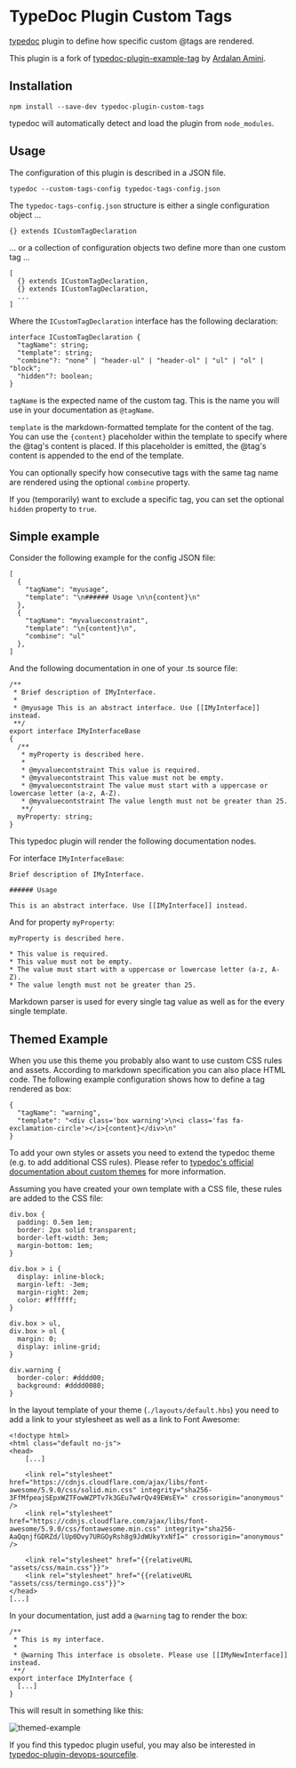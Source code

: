 # TypeDoc Plugin Custom Tags

[typedoc](https://github.com/TypeStrong/typedoc) plugin to define how specific custom @tags are rendered.

This plugin is a fork of [typedoc-plugin-example-tag](https://github.com/ardalanamini/typedoc-plugin-example-tag) by [Ardalan Amini](https://github.com/ardalanamini).

## Installation

    npm install --save-dev typedoc-plugin-custom-tags
    
typedoc will automatically detect and load the plugin from `node_modules`.

## Usage

The configuration of this plugin is described in a JSON file.

    typedoc --custom-tags-config typedoc-tags-config.json
    
The `typedoc-tags-config.json` structure is either a single configuration object ... 

  
    {} extends ICustomTagDeclaration

... or a collection of configuration objects two define more than one custom tag ... 

  
    [
      {} extends ICustomTagDeclaration,     
      {} extends ICustomTagDeclaration,     
      ...
    ]

Where the `ICustomTagDeclaration` interface has the following declaration:

  
    interface ICustomTagDeclaration {
      "tagName": string;
      "template": string;
      "combine"?: "none" | "header-ul" | "header-ol" | "ul" | "ol" | "block";
      "hidden"?: boolean;
    }

`tagName` is the expected name of the custom tag. This is the name you will use in your documentation as `@tagName`.

`template` is the markdown-formatted template for the content of the tag. You can use the `{content}` placeholder within the template to specify where the @tag's content is placed. If this placeholder is emitted, the @tag's content is appended to the end of the template.

You can optionally specify how consecutive tags with the same tag name are rendered using the optional `combine` property.

If you (temporarily) want to exclude a specific tag, you can set the optional `hidden` property to `true`.

## Simple example

Consider the following example for the config JSON file:

  
    [
      {
        "tagName": "myusage",
        "template": "\n###### Usage \n\n{content}\n"
      },
      {
        "tagName": "myvalueconstraint",
        "template": "\n{content}\n",
        "combine": "ul"
      },
    ]

And the following documentation in one of your .ts source file:

    /**
     * Brief description of IMyInterface.
     * 
     * @myusage This is an abstract interface. Use [[IMyInterface]] instead.
     **/
    export interface IMyInterfaceBase
    {
      /**
       * myProperty is described here.
       * 
       * @myvaluecontstraint This value is required.
       * @myvaluecontstraint This value must not be empty.
       * @myvaluecontstraint The value must start with a uppercase or lowercase letter (a-z, A-Z).
       * @myvaluecontstraint The value length must not be greater than 25.
       **/
      myProperty: string;
    }

This typedoc plugin will render the following documentation nodes.

For interface `IMyInterfaceBase`:

    Brief description of IMyInterface.

    ###### Usage 

    This is an abstract interface. Use [[IMyInterface]] instead.

And for property `myProperty`:

    myProperty is described here.

    * This value is required.
    * This value must not be empty.
    * The value must start with a uppercase or lowercase letter (a-z, A-Z).
    * The value length must not be greater than 25.

Markdown parser is used for every single tag value as well as for the every single template.

## Themed Example

When you use this theme you probably also want to use custom CSS rules and assets. According to markdown specification you can also place HTML code. The following example configuration shows how to define a tag rendered as box:

    {
      "tagName": "warning",
      "template": "<div class='box warning'>\n<i class='fas fa-exclamation-circle'></i>{content}</div>\n"
    }

To add your own styles or assets you need to extend the typedoc theme (e.g. to add additional CSS rules). Please refer to [typedoc's official documentation about custom themes](https://typedoc.org/guides/themes/) for more information.

Assuming you have created your own template with a CSS file, these rules are added to the CSS file:

    div.box {
      padding: 0.5em 1em;
      border: 2px solid transparent;
      border-left-width: 3em;
      margin-bottom: 1em;
    }

    div.box > i {
      display: inline-block;
      margin-left: -3em;
      margin-right: 2em;
      color: #ffffff;
    }

    div.box > ul,
    div.box > ol {
      margin: 0;
      display: inline-grid;
    }

    div.warning {
      border-color: #dddd00;
      background: #dddd0080;
    }

In the layout template of your theme (`./layouts/default.hbs`) you need to add a link to your stylesheet as well as a link to Font Awesome:

    <!doctype html>
    <html class="default no-js">
    <head>
        [...]

        <link rel="stylesheet" href="https://cdnjs.cloudflare.com/ajax/libs/font-awesome/5.9.0/css/solid.min.css" integrity="sha256-3FfMfpeajSEpxWZTFowWZPTv7k3GEu7w4rQv49EWsEY=" crossorigin="anonymous" />
        <link rel="stylesheet" href="https://cdnjs.cloudflare.com/ajax/libs/font-awesome/5.9.0/css/fontawesome.min.css" integrity="sha256-AaQqnjfGDRZd/lUp0Dvy7URGOyRsh8g9JdWUkyYxNfI=" crossorigin="anonymous" />

        <link rel="stylesheet" href="{{relativeURL "assets/css/main.css"}}">
        <link rel="stylesheet" href="{{relativeURL "assets/css/termingo.css"}}">
    </head>
    [...]

In your documentation, just add a `@warning` tag to render the box:

    /**
     * This is my interface.
     *
     * @warning This interface is obsolete. Please use [[IMyNewInterface]] instead.
     **/
    export interface IMyInterface {
      [...]
    }

This will result in something like this:

![themed-example](https://github.com/shuebner20/typedoc-plugin-custom-tags/raw/master/assets/themed-example.png "Themed Example")

If you find this typedoc plugin useful, you may also be interested in [typedoc-plugin-devops-sourcefile](https://github.com/shuebner20/typedoc-plugin-devops-sourcefile).